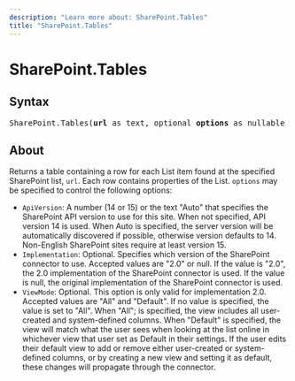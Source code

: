 ```yaml
---
description: "Learn more about: SharePoint.Tables"
title: "SharePoint.Tables"
---
```

# SharePoint.Tables

## Syntax

<pre>
SharePoint.Tables(<b>url</b> as text, optional <b>options</b> as nullable record) as table
</pre>

## About

Returns a table containing a row for each List item found at the specified SharePoint list, `url`. Each row contains properties of the List. `options` may be specified to control the following options:

* `ApiVersion`: A number (14 or 15) or the text "Auto" that specifies the SharePoint API version to use for this site. When not specified, API version 14 is used. When Auto is specified, the server version will be automatically discovered if possible, otherwise version defaults to 14. Non-English SharePoint sites require at least version 15.
* `Implementation`: Optional. Specifies which version of the SharePoint connector to use. Accepted values are "2.0" or null. If the value is "2.0", the 2.0 implementation of the SharePoint connector is used. If the value is null, the original implementation of the SharePoint connector is used.
* `ViewMode`: Optional. This option is only valid for implementation 2.0. Accepted values are "All" and "Default". If no value is specified, the value is set to "All". When "All"; is specified, the view includes all user-created and system-defined columns. When "Default" is specified, the view will match what the user sees when looking at the list online in whichever view that user set as Default in their settings. If the user edits their default view to add or remove either user-created or system-defined columns, or by creating a new view and setting it as default, these changes will propagate through the connector.
